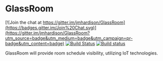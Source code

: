 # GlassRoom

[![Join the chat at https://gitter.im/jmhardison/GlassRoom](https://badges.gitter.im/Join%20Chat.svg)](https://gitter.im/jmhardison/GlassRoom?utm_source=badge&utm_medium=badge&utm_campaign=pr-badge&utm_content=badge) [![Build Status](https://travis-ci.org/jmhardison/GlassRoom.svg?branch=master)](https://travis-ci.org/jmhardison/GlassRoom) [![Build status](https://ci.appveyor.com/api/projects/status/5th0qcg5u853eydl/branch/master?svg=true)](https://ci.appveyor.com/project/jmhardison/glassroom/branch/master)

GlassRoom will provide room schedule visibility, utilizing IoT technologies.
